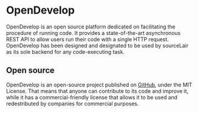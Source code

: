 # OpenDevelop

OpenDevelop is an open source platform dedicated on facilitating the procedure of
running code. It provides a state-of-the-art asynchronous REST API to allow users run
their code with a single HTTP request. OpenDevelop has been designed and designated to
be used by sourceLair as its sole backend for any code-executing task.

## Open source
OpenDevelop is an open-source project published on <a href="http://github.com/sourcelair/opendecelop">GitHub</a>, 
under the MIT License.
That means that anyone can contribute to its code and improve it, while it has a commercial-friendly license
that allows it to be used and redestributed by companies for commercial purposes.

